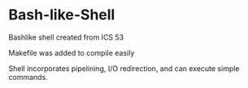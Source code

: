 # Bash-like-Shell
Bashlike shell created from ICS 53

Makefile was added to compile easily

Shell incorporates pipelining, I/O redirection, and can execute simple commands.
